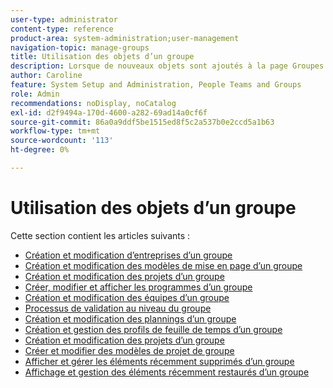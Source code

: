 ```yaml
---
user-type: administrator
content-type: reference
product-area: system-administration;user-management
navigation-topic: manage-groups
title: Utilisation des objets d’un groupe
description: Lorsque de nouveaux objets sont ajoutés à la page Groupes , veillez à mettre à jour l’article Gérer les groupes/groupes overview/groups.html .
author: Caroline
feature: System Setup and Administration, People Teams and Groups
role: Admin
recommendations: noDisplay, noCatalog
exl-id: d2f9494a-170d-4600-a282-69ad14a0cf6f
source-git-commit: 86a0a9ddf5be1515ed8f5c2a537b0e2ccd5a1b63
workflow-type: tm+mt
source-wordcount: '113'
ht-degree: 0%

---
```


# Utilisation des objets d’un groupe

<!--
<p data-mc-conditions="QuicksilverOrClassic.Draft mode">When new objects are added to the Groups page, don't forget to update the article Manage groups/Groups overview/groups.html</p>
-->

Cette section contient les articles suivants :

* [Création et modification d’entreprises d’un groupe](../../../administration-and-setup/manage-groups/work-with-group-objects/create-and-modify-a-groups-companies.md)
* [Création et modification des modèles de mise en page d’un groupe](../../../administration-and-setup/manage-groups/work-with-group-objects/create-and-modify-a-groups-layout-templates.md)
* [Création et modification des projets d’un groupe](../../../administration-and-setup/manage-groups/work-with-group-objects/create-and-modify-a-groups-portfolios.md)
* [Créer, modifier et afficher les programmes d’un groupe](../../../administration-and-setup/manage-groups/work-with-group-objects/create-and-modify-a-groups-programs.md)
* [Création et modification des équipes d’un groupe](../../../administration-and-setup/manage-groups/work-with-group-objects/create-and-modify-a-groups-teams.md)
* [Processus de validation au niveau du groupe](../../../administration-and-setup/manage-groups/work-with-group-objects/create-and-modify-groups-approval-processes.md)
* [Création et modification des plannings d’un groupe](../../../administration-and-setup/manage-groups/work-with-group-objects/create-and-modify-a-groups-schedules.md)
* [Création et gestion des profils de feuille de temps d’un groupe](../../../administration-and-setup/manage-groups/work-with-group-objects/create-and-modify-a-groups-timesheet-profiles.md)
* [Création et modification des projets d’un groupe](../../../administration-and-setup/manage-groups/work-with-group-objects/create-and-modify-a-groups-projects.md)
* [Créer et modifier des modèles de projet de groupe](../../../administration-and-setup/manage-groups/work-with-group-objects/create-and-modify-a-groups-templates.md)
* [Afficher et gérer les éléments récemment supprimés d’un groupe](../../../administration-and-setup/manage-groups/work-with-group-objects/view-manage-groups-recently-deleted-objects.md)
* [Affichage et gestion des éléments récemment restaurés d’un groupe](../../../administration-and-setup/manage-groups/work-with-group-objects/view-manage-groups-recently-restored-objects.md)

